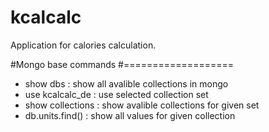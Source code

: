 kcalcalc
========

Application for calories calculation.


#Mongo base commands
#===================
* show dbs : show all avalible collections in mongo
* use kcalcalc_de : use selected collection set
* show collections : show avalible collections for given set
* db.units.find() : show all values for given collection